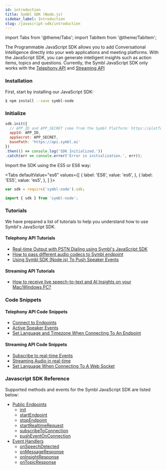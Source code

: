 ```yaml
---
id: introduction
title: Symbl SDK (Node.js)
sidebar_label: Introduction
slug: /javascript-sdk/introduction
---
```

import Tabs from '@theme/Tabs';
import TabItem from '@theme/TabItem';


The Programmable JavaScript SDK allows you to add Conversational Intelligence directly into your web applications and meeting platforms. With the JavaScript SDK, you can generate intelligent insights such as action items, topics and questions. Currently, the Symbl JavaScript SDK only works with the [Telephony API](/docs/telephony/introduction) and [Streaming API](/docs/streamingapi/overview/introduction)


### Installation

First, start by installing our JavaScript SDK:

```bash
$ npm install --save symbl-node
```


### Initialize



```js
sdk.init({
  // APP_ID and APP_SECRET come from the Symbl Platform: https://platform.symbl.ai
  appId: APP_ID,
  appSecret: APP_SECRET,
  basePath: 'https://api.symbl.ai'
})
.then(() => console.log('SDK Initialized.'))
.catch(err => console.error('Error in initialization.', err));
 ```


 Import the SDK using the ES5 or ES6 way:

<Tabs
  defaultValue="es6"
  values={[
    { label: 'ES6', value: 'es6', },
    { label: 'ES5', value: 'es5', },
  ]
}>

<TabItem value="es5">

```js
var sdk = require('symbl-node').sdk;
```

 </TabItem>

<TabItem value="es6">

```js
import { sdk } from 'symbl-node';
```

</TabItem>
</Tabs>

### Tutorials

We have prepared a list of tutorials to help you understand how to use Symbl's JavaScript SDK.

#### Telephony API Tutorials

* [Real-time Output with PSTN Dialing using Symbl's JavaScript SDK](/docs/javascript-sdk/tutorials/get-real-time-transcription-js-sdk)
* [How to pass different audio codecs to Symbl endpoint](/docs/javascript-sdk/tutorials/pass-audio-codecs)
* [Using Symbl SDK (Node.js) To Push Speaker Events](/docs/javascript-sdk/tutorials/push-speakerevents-get-summary-url)

#### Streaming API Tutorials

* [How to receive live speech-to-text and AI Insights on your Mac/Windows PC?](/docs/javascript-sdk/tutorials/receive-ai-insights-from-your-computer)


### Code Snippets

#### Telephony API Code Snippets

* [Connect to Endpoints](/docs/javascript-sdk/code-snippets/connect-to-endpoints)
* [Active Speaker Events](/docs/javascript-sdk/code-snippets/active-speaker-events)
* [Set Language and Timezone When Connecting To An Endpoint](/docs/javascript-sdk/code-snippets/use-languages-timezones-with-sdk)

#### Streaming API Code Snippets

* [Subscribe to real-time Events](/docs/javascript-sdk/code-snippets/subscribe-real-time)
* [Streaming Audio in real-time](/docs/javascript-sdk/code-snippets/streaming-audio-real-time)
* [Set Language When Connecting To A Web Socket](/docs/javascript-sdk/code-snippets/use-languages-with-sdk	)



### Javascript SDK Reference

Supported methods and events for the Symbl JavaScript SDK are listed below:

* [Public Endpoints](/docs/javascript-sdk/reference#public-methods)
    * [init](/docs/javascript-sdk/reference#init)
    * [startEndpoint](/docs/javascript-sdk/reference#startendpoint)
    * [stopEndpoint](/docs/javascript-sdk/reference#stopendpoint)
    * [startRealtimeRequest](/docs/javascript-sdk/reference#startRealtimeRequest)
    * [subscribeToConnection](/docs/javascript-sdk/reference#subscribetoconnection)
    * [pushEventOnConnection](/docs/javascript-sdk/reference#pusheventonconnection)
* [Event Handlers](/docs/javascript-sdk/reference#event-handlers-1)
    * [onSpeechDetected](/docs/javascript-sdk/reference#onspeechdetected)
    * [onMessageResponse](/docs/javascript-sdk/reference#onmessageresponse)
    * [onInsightResponse](/docs/javascript-sdk/reference#oninsightresponse)
    * [onTopicResponse](/docs/javascript-sdk/reference#ontopicresponse)


